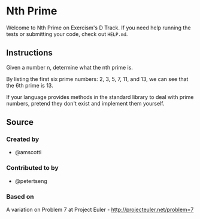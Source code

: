 # Nth Prime

Welcome to Nth Prime on Exercism's D Track.
If you need help running the tests or submitting your code, check out `HELP.md`.

## Instructions

Given a number n, determine what the nth prime is.

By listing the first six prime numbers: 2, 3, 5, 7, 11, and 13, we can see that
the 6th prime is 13.

If your language provides methods in the standard library to deal with prime
numbers, pretend they don't exist and implement them yourself.

## Source

### Created by

- @amscotti

### Contributed to by

- @petertseng

### Based on

A variation on Problem 7 at Project Euler - http://projecteuler.net/problem=7